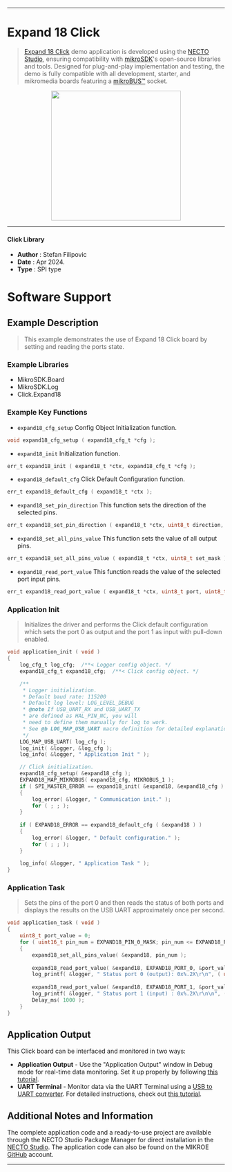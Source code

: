 
---
# Expand 18 Click

> [Expand 18 Click](https://www.mikroe.com/?pid_product=MIKROE-6200) demo application is developed using
the [NECTO Studio](https://www.mikroe.com/necto), ensuring compatibility with [mikroSDK](https://www.mikroe.com/mikrosdk)'s
open-source libraries and tools. Designed for plug-and-play implementation and testing, the demo is fully compatible with
all development, starter, and mikromedia boards featuring a [mikroBUS&trade;](https://www.mikroe.com/mikrobus) socket.

<p align="center">
  <img src="https://www.mikroe.com/?pid_product=MIKROE-6200&image=1" height=300px>
</p>

---

#### Click Library

- **Author**        : Stefan Filipovic
- **Date**          : Apr 2024.
- **Type**          : SPI type

# Software Support

## Example Description

> This example demonstrates the use of Expand 18 Click board by setting and reading the ports state.

### Example Libraries

- MikroSDK.Board
- MikroSDK.Log
- Click.Expand18

### Example Key Functions

- `expand18_cfg_setup` Config Object Initialization function.
```c
void expand18_cfg_setup ( expand18_cfg_t *cfg );
```

- `expand18_init` Initialization function.
```c
err_t expand18_init ( expand18_t *ctx, expand18_cfg_t *cfg );
```

- `expand18_default_cfg` Click Default Configuration function.
```c
err_t expand18_default_cfg ( expand18_t *ctx );
```

- `expand18_set_pin_direction` This function sets the direction of the selected pins.
```c
err_t expand18_set_pin_direction ( expand18_t *ctx, uint8_t direction, uint8_t port, uint8_t pin_mask );
```

- `expand18_set_all_pins_value` This function sets the value of all output pins.
```c
err_t expand18_set_all_pins_value ( expand18_t *ctx, uint8_t set_mask );
```

- `expand18_read_port_value` This function reads the value of the selected port input pins.
```c
err_t expand18_read_port_value ( expand18_t *ctx, uint8_t port, uint8_t *data_out );
```

### Application Init

> Initializes the driver and performs the Click default configuration which sets the port 0 as output and the port 1 as input with pull-down enabled.

```c
void application_init ( void )
{
    log_cfg_t log_cfg;  /**< Logger config object. */
    expand18_cfg_t expand18_cfg;  /**< Click config object. */

    /** 
     * Logger initialization.
     * Default baud rate: 115200
     * Default log level: LOG_LEVEL_DEBUG
     * @note If USB_UART_RX and USB_UART_TX 
     * are defined as HAL_PIN_NC, you will 
     * need to define them manually for log to work. 
     * See @b LOG_MAP_USB_UART macro definition for detailed explanation.
     */
    LOG_MAP_USB_UART( log_cfg );
    log_init( &logger, &log_cfg );
    log_info( &logger, " Application Init " );

    // Click initialization.
    expand18_cfg_setup( &expand18_cfg );
    EXPAND18_MAP_MIKROBUS( expand18_cfg, MIKROBUS_1 );
    if ( SPI_MASTER_ERROR == expand18_init( &expand18, &expand18_cfg ) )
    {
        log_error( &logger, " Communication init." );
        for ( ; ; );
    }
    
    if ( EXPAND18_ERROR == expand18_default_cfg ( &expand18 ) )
    {
        log_error( &logger, " Default configuration." );
        for ( ; ; );
    }
    
    log_info( &logger, " Application Task " );
}
```

### Application Task

> Sets the pins of the port 0 and then reads the status of both ports and displays the results on the USB UART approximately once per second.

```c
void application_task ( void )
{
    uint8_t port_value = 0;
    for ( uint16_t pin_num = EXPAND18_PIN_0_MASK; pin_num <= EXPAND18_PIN_7_MASK; pin_num <<= 1 )
    {
        expand18_set_all_pins_value( &expand18, pin_num );
        
        expand18_read_port_value( &expand18, EXPAND18_PORT_0, &port_value );
        log_printf( &logger, " Status port 0 (output): 0x%.2X\r\n", ( uint16_t ) port_value );
        
        expand18_read_port_value( &expand18, EXPAND18_PORT_1, &port_value );
        log_printf( &logger, " Status port 1 (input) : 0x%.2X\r\n\n", ( uint16_t ) port_value );
        Delay_ms( 1000 );
    }
}
```

## Application Output

This Click board can be interfaced and monitored in two ways:
- **Application Output** - Use the "Application Output" window in Debug mode for real-time data monitoring.
Set it up properly by following [this tutorial](https://www.youtube.com/watch?v=ta5yyk1Woy4).
- **UART Terminal** - Monitor data via the UART Terminal using
a [USB to UART converter](https://www.mikroe.com/click/interface/usb?interface*=uart,uart). For detailed instructions,
check out [this tutorial](https://help.mikroe.com/necto/v2/Getting%20Started/Tools/UARTTerminalTool).

## Additional Notes and Information

The complete application code and a ready-to-use project are available through the NECTO Studio Package Manager for 
direct installation in the [NECTO Studio](https://www.mikroe.com/necto). The application code can also be found on
the MIKROE [GitHub](https://github.com/MikroElektronika/mikrosdk_click_v2) account.

---
